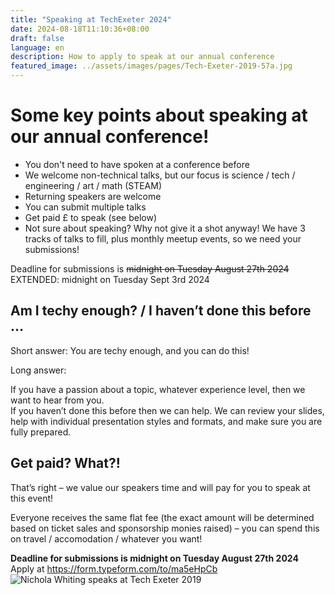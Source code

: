 ```yaml
---
title: "Speaking at TechExeter 2024"
date: 2024-08-18T11:10:36+08:00
draft: false
language: en
description: How to apply to speak at our annual conference
featured_image: ../assets/images/pages/Tech-Exeter-2019-57a.jpg
---
```

<h1>Some key points about speaking at our annual conference!</h1>
<ul>
<li>You don't need to have spoken at a conference before</li>
<li>We welcome non-technical talks, but our focus is science / tech / engineering / art / math (STEAM)</li>
<li>Returning speakers are welcome</li>
<li>You can submit multiple talks</li>
<li>Get paid £ to speak (see below)</li>
<li>Not sure about speaking? Why not give it a shot anyway! We have 3 tracks of talks to fill, plus monthly meetup events, so we need your submissions!</li>
</ul>

<div class="border-double border-white border-2 p-4 mb-4">Deadline for submissions is <s>midnight on Tuesday August 27th 2024</s> EXTENDED: midnight on Tuesday Sept 3rd 2024</div>

<div data-tf-live="01J3J15F3MCAFSYXYMBRKJJPH2"></div><script src="//embed.typeform.com/next/embed.js"></script>

<h2>Am I techy enough? / I haven’t done this before …</h2>

<p>Short answer: You are techy enough, and you can do this!</p>

<p>Long answer:</p>

<p>If you have a passion about a topic, whatever experience level, then we want to hear from you. <br/>
  If you haven’t done this before then we can help. We can review your slides, help with individual presentation styles and formats, and make sure you are fully prepared.
</p>

<h2>Get paid? What?!</h2>

<p>That’s right – we value our speakers time and will pay for you to speak at this event!</p>

<p>Everyone receives the same flat fee (the exact amount will be determined based on ticket sales and sponsorship monies raised) – you can spend this on travel / accomodation / whatever you want!</p>

<div class="cta">
  <strong>Deadline for submissions is midnight on Tuesday August 27th 2024</strong><br/>
  Apply at <a href="https://form.typeform.com/to/ma5eHpCb" target="_blank">https://form.typeform.com/to/ma5eHpCb</a>
</div>

<img src="/images/Tech-Exeter-2019-242a.jpg" alt="Nichola Whiting speaks at Tech Exeter 2019" class="img-responsive">

</section>

</article>

